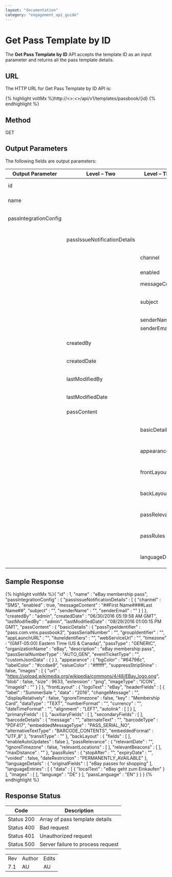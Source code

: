 ```yaml
---
layout: "documentation"
category: "engagement_api_guide"
---
```

                            


Get Pass Template by ID
=======================

The **Get Pass Template by ID** API accepts the template ID as an input parameter and returns all the pass template details.

URL
---

The HTTP URL for Get Pass Template by ID API is:

{% highlight voltMx %}http://<<host>>:<<port>>/api/v1/templates/passbook/{id}
{% endhighlight %}

Method
------

GET

Output Parameters
-----------------

The following fields are output parameters:

  
| Output Parameter | Level – Two | Level – Three | Type | Description |
| --- | --- | --- | --- | --- |
| id |   |   | long | Unique pass ID assigned to a pass template |
| name |   |   | string | The unique name assigned to a pass template |
| passIntegrationConfig |   |   |   | An array of passIntegrationConfig objects |
|   | passIssueNotificationDetails |   |   | An array of passIssueNotificationDetails objects |
|   |   | channel | string | Channel type as push , SMS or email |
|   |   | enabled | boolean | If channel type is enabled or not |
|   |   | messageContent | string | Message description |
|   |   | subject | string | Subject of the pass template. The subject convey the essence of the pass template |
|   |   | senderName | string | Name of the sender |
|   |   | senderEmail | string | Email ID of the sender |
|   | createdBy |   | string | A user name that shows who created the pass template |
|   | createdDate |   | string | Date on which the pass template is created |
|   | lastModifiedBy |   | string | User name showing who last modified the pass template |
|   | lastModifiedDate |   | string | Date the pass template was last modified |
|   | passContent |   |   | An array of passContent objects |
|   |   | basicDetails |   | An array of basicDetails objects. For more details, [see](Pass_Template.html#passtemplates) |
|   |   | appearance |   | An array of appearance objects. For more details, [see](Pass_Template.html#appearance) |
|   |   | frontLayout |   | An array of frontLayout objects. For more details, [see](Pass_Template.html#frontLayout) |
|   |   | backLayout |   | An array of backLayout objects. For more details, [see](Pass_Template.html#backLayout) |
|   |   | passRelevance |   | An array of passRelevance objects. For more details, [see](Pass_Template.html#passRelevance) |
|   |   | passRules |   | An array of passRules objects. For more details, [see](Pass_Template.html#passRules) |
|   |   | languageDetails |   | An array of languageDetails objects. For more details, [see](Pass_Template.html#languageDetails) |

Sample Response
---------------

{% highlight voltMx %}{
  "id" : 1,
  "name" : "eBay membership pass",
  "passIntegrationConfig" : {
    "passIssueNotificationDetails" : [ {
      "channel" : "SMS",
      "enabled" : true,
      "messageContent" : "##First Name####Last Name##",
      "subject" : "",
      "senderName" : "",
      "senderEmail" : ""
    } ]
  },
  "createdBy" : "admin",
  "createdDate" : "06/30/2016 05:19:58 AM GMT",
  "lastModifiedBy" : "admin",
  "lastModifiedDate" : "08/29/2016 01:00:15 PM GMT",
  "passContent" : {
    "basicDetails" : {
      "passTypeIdentifier" : "pass.com.vms.passbook2",
      "passSerialNumber" : "",
      "groupIdentifier" : "",
      "appLaunchURL" : "",
      "ituneIdentifiers" : "",
      "webServiceUrl" : "",
      "timezone" : "(GMT-05:00) Eastern Time (US & Canada)",
      "passType" : "GENERIC",
      "organizationName" : "eBay",
      "description" : "eBay membership pass",
      "passSerialNumberType" : "AUTO_GEN",
      "eventTicketType" : "",
      "customJsonData" : { }
    },
    "appearance" : {
      "bgColor" : "#64798c",
      "labelColor" : "#ccdae9",
      "valueColor" : "#ffffff",
      "suppressStripShine" : false,
      "images" : [ {
        "url" : "https://upload.wikimedia.org/wikipedia/commons/4/48/EBay_logo.png",
        "blob" : false,
        "size" : 9633,
        "extension" : "png",
        "imageType" : "ICON",
        "imageId" : ""
      } ]
    },
    "frontLayout" : {
      "logoText" : "eBay",
      "headerFields" : [ {
        "label" : "SummerSale ",
        "data" : "2016",
        "changeMessage" : "",
        "displayRelatively" : false,
        "ignoreTimezone" : false,
        "key" : "Membership Card",
        "dataType" : "TEXT",
        "numberFormat" : "",
        "currency" : "",
        "dateTimeFormat" : "",
        "alignment" : "LEFT",
        "autolink" : [ ]
      } ],
      "primaryFields" : [ ],
      "auxiliaryFields" : [ ],
      "secondaryFields" : [ ],
      "barcodeDetails" : {
        "message" : "",
        "alternateText" : "",
        "barcodeType" : "PDF417",
        "embeddedMessageType" : "PASS_SERIAL_NO",
        "alternativeTextType" : "BARCODE_CONTENTS",
        "embeddedFormat" : "UTF_8"
      },
      "transitType" : ""
    },
    "backLayout" : {
      "fields" : [ ],
      "enableAutoUpdates" : false
    },
    "passRelevance" : {
      "relevantDate" : "",
      "ignoreTimezone" : false,
      "relevantLocations" : [ ],
      "relevantBeacons" : [ ],
      "maxDistance" : ""
    },
    "passRules" : {
      "stopAfter" : "",
      "expiryDate" : "",
      "voided" : false,
      "dateRestriction" : "PERMANENTLY_AVAILABLE"
    },
    "languageDetails" : {
      "originalFields" : [ "eBay passes for shopping" ],
      "languageEntries" : [ {
        "data" : [ {
          "localText" : "eBay geht zum Einkaufen"
        } ],
        "images" : [ ],
        "language" : "DE"
      } ],
      "passLanguage" : "EN"
    }
  }
}
{% endhighlight %}

Response Status
---------------

  
| Code | Description |
| --- | --- |
| Status 200 | Array of pass template details |
| Status 400 | Bad request |
| Status 401 | Unauthorized request |
| Status 500 | Server failure to process request |

<table class="TableStyle-RevisionTable" cellspacing="0" style="mc-table-style: url('../Resources/TableStyles/RevisionTable.css');" data-mc-conditions="Default.HTML"><colgroup><col class="TableStyle-RevisionTable-Column-Column1"> <col class="TableStyle-RevisionTable-Column-Column1"> <col class="TableStyle-RevisionTable-Column-Column1"></colgroup><tbody><tr class="TableStyle-RevisionTable-Body-Body1"><td class="TableStyle-RevisionTable-BodyE-Column1-Body1">Rev</td><td class="TableStyle-RevisionTable-BodyE-Column1-Body1">Author</td><td class="TableStyle-RevisionTable-BodyD-Column1-Body1">Edits</td></tr><tr class="TableStyle-RevisionTable-Body-Body1"><td class="TableStyle-RevisionTable-BodyB-Column1-Body1">7.1</td><td class="TableStyle-RevisionTable-BodyB-Column1-Body1">AU</td><td class="TableStyle-RevisionTable-BodyA-Column1-Body1">AU</td></tr></tbody></table>
